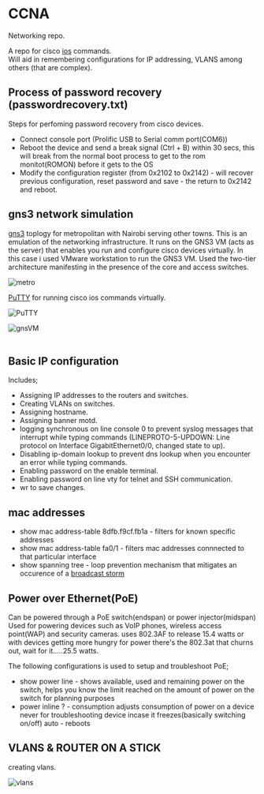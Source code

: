 # CCNA
Networking repo.

A repo for cisco [ios](https://www.techtarget.com/searchnetworking/definition/Cisco-IOS-Cisco-Internetwork-Operating-System) commands.<br>
Will aid in remembering configurations for IP addressing, VLANS among others (that are complex).

## Process of password recovery (passwordrecovery.txt)

Steps for perfoming password recovery from cisco devices.<br>
- Connect console port (Prolific USB to Serial comm port(COM6))<br>
- Reboot the device and send a break signal (Ctrl + B) within 30 secs, this will break from the normal boot process to get to the rom monitot(ROMON) before it gets to the OS<br>
- Modify the configuration register (from 0x2102 to 0x2142) - will recover previous configuration, reset password and save - the return to 0x2142 and reboot.

## gns3 network simulation

[gns3](https://en.wikipedia.org/wiki/Graphical_Network_Simulator-3) toplogy for metropolitan with Nairobi serving other towns. This is an emulation of the networking infrastructure. It runs on the GNS3 VM (acts as the server) that enables you run and configure cisco devices virtually. In this case i used VMware workstation to run the GNS3 VM. Used the two-tier architecture manifesting in the presence of the core and access switches.<br>

![metro](https://user-images.githubusercontent.com/61822296/233679365-049dea64-2275-4831-938c-61666ac5d776.png)<br>

[PuTTY](https://en.wikipedia.org/wiki/PuTTY) for running cisco ios commands virtually.<br>

![PuTTY](https://user-images.githubusercontent.com/61822296/233679386-593fed53-65da-448b-901f-6f292297a3f8.png)

![gnsVM](https://user-images.githubusercontent.com/61822296/233967056-d4b970cd-6b3d-4662-8b69-4f5377bd1507.png)
<br>
<br>

## Basic IP configuration

Includes;<br>
- Assigning IP addresses to the routers and switches.
- Creating VLANs on switches.
- Assigning hostname. 
- Assigning banner motd.
- logging synchronous on line console 0 to prevent syslog messages that interrupt while typing commands (LINEPROTO-5-UPDOWN: Line protocol on Interface      GigabitEthernet0/0, changed state to up).
- Disabling ip-domain lookup to prevent dns lookup when you encounter an error while typing commands.
- Enabling password on the enable terminal.
- Enabling password on line vty for telnet and SSH communication.
- wr to save changes.


## mac addresses

- show mac address-table 8dfb.f9cf.fb1a - filters for known specific addresses
- show mac address-table fa0/1 - filters mac addresses connnected to that particular interface
- show spanning tree - loop prevention mechanism that mitigates an occurence of a [broadcast storm](https://en.wikipedia.org/wiki/Broadcast_storm#:~:text=A%20broadcast%20storm%20or%20broadcast,unable%20to%20transport%20normal%20traffic.)

## Power over Ethernet(PoE)
Can be powered through a PoE switch(endspan) or power injector(midspan)<br>
Used for powering devices such as VoIP phones, wireless access point(WAP) and security cameras. uses 802.3AF to release 15.4 watts or with devices getting more hungry for power there's the 802.3at that churns out, wait for it.....25.5 watts.

The following configurations is used to setup and troubleshoot PoE;
- show power line - shows available, used and remaining power on the switch, helps you know the limit reached on the amount of power on the switch for planning purposes<br>
- power inline ? - consumption adjusts consumption of power on a device never for troubleshooting device incase it freezes(basically switching on/off) auto - reboots

## VLANS & ROUTER ON A STICK
creating vlans.

![vlans](https://github.com/vic-rono/CCNA/assets/61822296/c134cb42-414e-4597-91fb-3767ed5a8e36)






